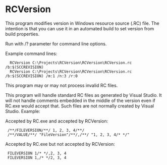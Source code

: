 # RCVersion
This program modifies version in Windows resource source (.RC) file.
The intention is that you can use it in an automated build to set version from build properties.

Run with /? parameter for command line options.

Example command lines:
```
  RCVersion C:\Projects\RCVersion\RCVersion\RCVersion.rc /b:$(SCCREVISION)
  RCVersion C:\Projects\RCVersion\RCVersion\RCVersion.rc /b:$(SCCREVISION) /m:1 /n:3 /r:0
```

This program may or may not process invalid RC files.

This program will handle standard RC files as generated by Visual Studio. It will not handle
comments embedded in the middle of the version even if RC.exe would accept that. Such files
are not normally created by Visual Studio. Example:

Accepted by RC.exe and accepted by RCVersion:
```
 /**/FILEVERSION/**/ 1, 2, 3, 4/**/
 /**/VALUE/**/ "FileVersion"/**/,/**/ "1, 2, 3, 4/* */"
```

Accepted by RC.exe but not accepted by RCVersion:
```
 FILEVERSION 1/* */,2, 3, 4
 FILEVERSION 1,/* */2, 3, 4
```

<eof>
